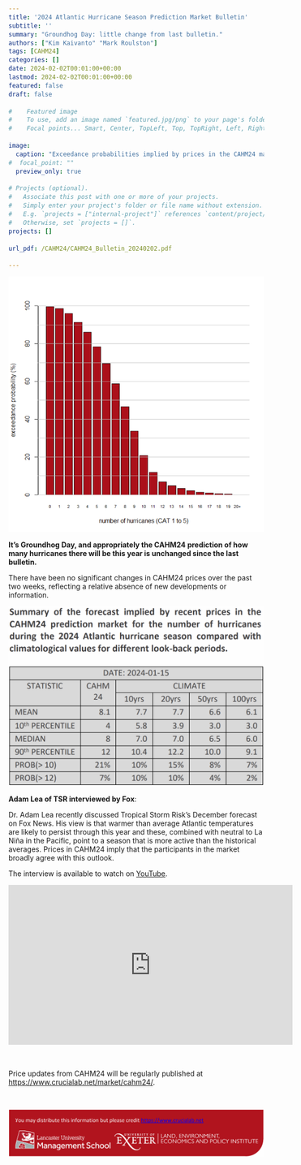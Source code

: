 ```yaml
---
title: '2024 Atlantic Hurricane Season Prediction Market Bulletin'
subtitle: ''
summary: "Groundhog Day: little change from last bulletin."
authors: ["Kim Kaivanto" "Mark Roulston"]
tags: [CAHM24]
categories: []
date: 2024-02-02T00:01:00+00:00
lastmod: 2024-02-02T00:01:00+00:00
featured: false
draft: false

#    Featured image
#    To use, add an image named `featured.jpg/png` to your page's folder.
#    Focal points... Smart, Center, TopLeft, Top, TopRight, Left, Right, BottomLeft, Bottom, BottomRight.

image: 
  caption: "Exceedance probabilities implied by prices in the CAHM24 market for the number of hurricanes during the 2024 Atlantic hurricane season."
#  focal_point: ""
  preview_only: true

# Projects (optional).
#   Associate this post with one or more of your projects.
#   Simply enter your project's folder or file name without extension.
#   E.g. `projects = ["internal-project"]` references `content/project/deep-learning/index.md`.
#   Otherwise, set `projects = []`.
projects: []

url_pdf: /CAHM24/CAHM24_Bulletin_20240202.pdf

---
```

![](featured.png "Exceedance probabilities implied by prices in the CAHM24 market for the number of hurricanes during the 2024 Atlantic hurricane season.")

**It’s Groundhog Day, and appropriately the CAHM24 prediction of how many hurricanes there will be this year is unchanged since the last bulletin.**

There have been no significant changes in CAHM24 prices over the past two weeks, reflecting a relative absence of new developments or information. 


![table](table.png)

**Adam Lea of TSR interviewed by Fox**:

Dr. Adam Lea recently discussed Tropical Storm Risk’s December forecast on Fox News. His view is that warmer than average Atlantic temperatures are likely to persist through this year and these, combined with neutral to La Niña in the Pacific, point to a season that is more active than the historical averages. Prices in CAHM24 imply that the participants in the market broadly agree with this outlook. 

The interview is available to watch on [YouTube](https://www.youtube.com/watch?v=FEh5LGDVcNA). 

<p><center>
<iframe width="560" height="315" src="https://www.youtube.com/embed/FEh5LGDVcNA?si=RQW7M8CDJhd7Hvlj" title="YouTube video player" frameborder="0" allow="accelerometer; autoplay; clipboard-write; encrypted-media; gyroscope; picture-in-picture; web-share" allowfullscreen></iframe>
</center></p>

<br> 

Price updates from CAHM24 will be regularly published at https://www.crucialab.net/market/cahm24/.  

<br>

![credits](foot.png) 

<br>
 
